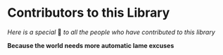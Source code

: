 # Contributors to this Library

*Here is a special* 🍺 *to all the people who have contributed to this library*

**Because the world needs more automatic lame excuses**
